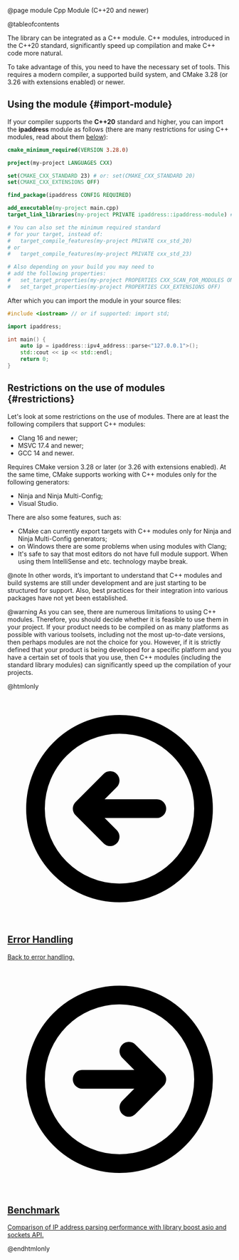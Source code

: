 @page module Cpp Module (C++20 and newer)

@tableofcontents

The library can be integrated as a C++ module. C++ modules, introduced in the C++20 standard, significantly speed up compilation and make C++ code more natural.

To take advantage of this, you need to have the necessary set of tools. This requires a modern compiler, a supported build system, and CMake 3.28 (or 3.26 with extensions enabled) or newer.

## Using the module {#import-module}

If your compiler supports the **C++20** standard and higher, you can import the **ipaddress** module as follows (there are many restrictions for using C++ modules, read about them [below](#restrictions)):

```cmake
cmake_minimum_required(VERSION 3.28.0)

project(my-project LANGUAGES CXX)

set(CMAKE_CXX_STANDARD 23) # or: set(CMAKE_CXX_STANDARD 20)
set(CMAKE_CXX_EXTENSIONS OFF)

find_package(ipaddress CONFIG REQUIRED)

add_executable(my-project main.cpp)
target_link_libraries(my-project PRIVATE ipaddress::ipaddress-module) # add the module to your target 

# You can also set the minimum required standard 
# for your target, instead of:
#   target_compile_features(my-project PRIVATE cxx_std_20)
# or
#   target_compile_features(my-project PRIVATE cxx_std_23)

# Also depending on your build you may need to 
# add the following properties:
#   set_target_properties(my-project PROPERTIES CXX_SCAN_FOR_MODULES ON)
#   set_target_properties(my-project PROPERTIES CXX_EXTENSIONS OFF)
```

After which you can import the module in your source files:

```cpp
#include <iostream> // or if supported: import std;

import ipaddress;

int main() {
    auto ip = ipaddress::ipv4_address::parse<"127.0.0.1">();
    std::cout << ip << std::endl;
    return 0;
}
```

## Restrictions on the use of modules {#restrictions}

Let's look at some restrictions on the use of modules. There are at least the following compilers that support C++ modules:

* Clang 16 and newer;
* MSVC 17.4 and newer;
* GCC 14 and newer.

Requires CMake version 3.28 or later (or 3.26 with extensions enabled). At the same time, CMake supports working with C++ modules only for the following generators:

* Ninja and Ninja Multi-Config;
* Visual Studio.

There are also some features, such as:

* CMake can currently export targets with C++ modules only for Ninja and Ninja Multi-Config generators; 
* on Windows there are some problems when using modules with Clang;
* It's safe to say that most editors do not have full module support. When using them IntelliSense and etc. technology maybe break.

@note In other words, it’s important to understand that C++ modules and build systems are still under development and are just starting to be structured for support. Also, best practices for their integration into various packages have not yet been established.

@warning As you can see, there are numerous limitations to using C++ modules. Therefore, you should decide whether it is feasible to use them in your project. If your product needs to be compiled on as many platforms as possible with various toolsets, including not the most up-to-date versions, then perhaps modules are not the choice for you. However, if it is strictly defined that your product is being developed for a specific platform and you have a certain set of tools that you use, then C++ modules (including the standard library modules) can significantly speed up the compilation of your projects.

@htmlonly

<div class="cards">

<div class="card">
  <a href="errors.html">
  <div class="card_container">
    <svg viewBox="0 0 24 24" fill="none" xmlns="http://www.w3.org/2000/svg"><g id="SVGRepo_bgCarrier" stroke-width="0"></g><g id="SVGRepo_tracerCarrier" stroke-linecap="round" stroke-linejoin="round"></g><g id="SVGRepo_iconCarrier"> <g id="Arrow / Arrow_Circle_Left"> <path id="Vector" d="M11 9L8 12M8 12L11 15M8 12H16M21 12C21 7.02944 16.9706 3 12 3C7.02944 3 3 7.02944 3 12C3 16.9706 7.02944 21 12 21C16.9706 21 21 16.9706 21 12Z" stroke="#000000" stroke-width="2" stroke-linecap="round" stroke-linejoin="round"></path> </g> </g></svg>
    <h2>Error Handling</h2>
    <p>Back to error handling.</p>
  </div>
  </a>
</div>

<div class="card">
  <a href="benchmark.html">
  <div class="card_container">
    <svg viewBox="0 0 24 24" fill="none" xmlns="http://www.w3.org/2000/svg"><g id="SVGRepo_bgCarrier" stroke-width="0"></g><g id="SVGRepo_tracerCarrier" stroke-linecap="round" stroke-linejoin="round"></g><g id="SVGRepo_iconCarrier"> <g id="Arrow / Arrow_Circle_Right"> <path id="Vector" d="M13 15L16 12M16 12L13 9M16 12H8M21 12C21 7.02944 16.9706 3 12 3C7.02944 3 3 7.02944 3 12C3 16.9706 7.02944 21 12 21C16.9706 21 21 16.9706 21 12Z" stroke="#000000" stroke-width="2" stroke-linecap="round" stroke-linejoin="round"></path> </g> </g></svg>
    <h2>Benchmark</h2>
    <p>Comparison of IP address parsing performance with library boost asio and sockets API.</p>
  </div>
  </a>
</div>

</div>

@endhtmlonly
